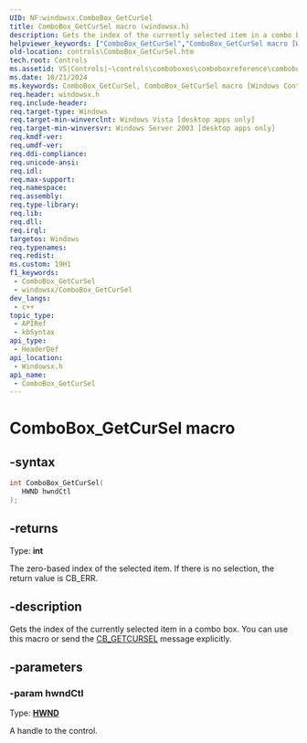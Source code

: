 ```yaml
---
UID: NF:windowsx.ComboBox_GetCurSel
title: ComboBox_GetCurSel macro (windowsx.h)
description: Gets the index of the currently selected item in a combo box. You can use this macro or send the CB_GETCURSEL message explicitly.
helpviewer_keywords: ["ComboBox_GetCurSel","ComboBox_GetCurSel macro [Windows Controls]","_win32_ComboBox_GetCurSel","_win32_ComboBox_GetCurSel_cpp","controls.ComboBox_GetCurSel","controls._win32_ComboBox_GetCurSel","windowsx/ComboBox_GetCurSel"]
old-location: controls\ComboBox_GetCurSel.htm
tech.root: Controls
ms.assetid: VS|Controls|~\controls\comboboxes\comboboxreference\comboboxmacros\combobox_getcursel.htm
ms.date: 10/21/2024
ms.keywords: ComboBox_GetCurSel, ComboBox_GetCurSel macro [Windows Controls], _win32_ComboBox_GetCurSel, _win32_ComboBox_GetCurSel_cpp, controls.ComboBox_GetCurSel, controls._win32_ComboBox_GetCurSel, windowsx/ComboBox_GetCurSel
req.header: windowsx.h
req.include-header: 
req.target-type: Windows
req.target-min-winverclnt: Windows Vista [desktop apps only]
req.target-min-winversvr: Windows Server 2003 [desktop apps only]
req.kmdf-ver: 
req.umdf-ver: 
req.ddi-compliance: 
req.unicode-ansi: 
req.idl: 
req.max-support: 
req.namespace: 
req.assembly: 
req.type-library: 
req.lib: 
req.dll: 
req.irql: 
targetos: Windows
req.typenames: 
req.redist: 
ms.custom: 19H1
f1_keywords:
 - ComboBox_GetCurSel
 - windowsx/ComboBox_GetCurSel
dev_langs:
 - c++
topic_type:
 - APIRef
 - kbSyntax
api_type:
 - HeaderDef
api_location:
 - Windowsx.h
api_name:
 - ComboBox_GetCurSel
---
```


# ComboBox_GetCurSel macro

## -syntax

```cpp
int ComboBox_GetCurSel(
   HWND hwndCtl
);
```

## -returns

Type: **int**

The zero-based index of the selected item. If there is no selection, the return value is CB_ERR.


## -description

Gets the index of the currently selected item in a combo box. You can use this macro or send the <a href="/windows/desktop/Controls/cb-getcursel">CB_GETCURSEL</a> message explicitly.

## -parameters

### -param hwndCtl

Type: <b><a href="/windows/desktop/WinProg/windows-data-types">HWND</a></b>

A handle to the control.
